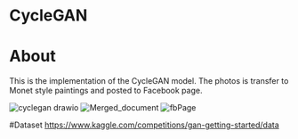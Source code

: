 # CycleGAN
# About
This is the implementation of the CycleGAN model. The photos is transfer to Monet style paintings and posted to Facebook page.

![cyclegan drawio](https://user-images.githubusercontent.com/78866239/234056048-e137b9e1-2bae-4b82-bb5b-b121ff78dd35.png)
![Merged_document](https://user-images.githubusercontent.com/78866239/234056829-a032b45a-679b-4738-be20-82e61c2feb57.png)
![fbPage](https://user-images.githubusercontent.com/78866239/234057155-be071a1e-5a59-42e8-a657-07d47a2e17ec.png)

#Dataset 
https://www.kaggle.com/competitions/gan-getting-started/data 
